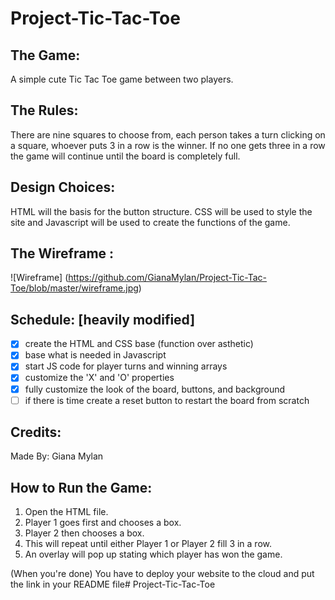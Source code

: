 # Project-Tic-Tac-Toe

## The Game: 
A simple cute Tic Tac Toe game between two players.

## The Rules: 
There are nine squares to choose from, each person takes a turn clicking on a square, whoever puts 3 in a row is the winner.
If no one gets three in a row the game will continue until the board is completely full.

## Design Choices:
HTML will the basis for the button structure. 
CSS will be used to style the site and Javascript will be used to create the functions of the game.

## The Wireframe :
![Wireframe] (https://github.com/GianaMylan/Project-Tic-Tac-Toe/blob/master/wireframe.jpg)

## Schedule: [heavily modified]
- [x] create the HTML and CSS base (function over asthetic)
- [x] base what is needed in Javascript 
- [x] start JS code for player turns and winning arrays
- [x] customize the 'X' and 'O' properties
- [x] fully customize the look of the board, buttons, and background
- [ ] if there is time create a reset button to restart the board from scratch

## Credits: 
Made By: Giana Mylan

## How to Run the Game: 
1. Open the HTML file.
2. Player 1 goes first and chooses a box.
3. Player 2 then chooses a box. 
4. This will repeat until either Player 1 or Player 2 fill 3 in a row.
5. An overlay will pop up stating which player has won the game.




(When you're done) You have to deploy your website to the cloud and put the link in your README file# Project-Tic-Tac-Toe

